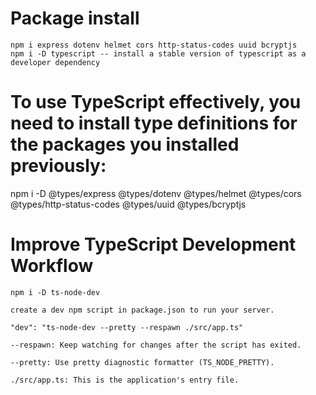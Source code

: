 # Package install

    npm i express dotenv helmet cors http-status-codes uuid bcryptjs
    npm i -D typescript -- install a stable version of typescript as a developer dependency

# To use TypeScript effectively, you need to install type definitions for the packages you installed previously:

npm i -D @types/express @types/dotenv @types/helmet @types/cors @types/http-status-codes @types/uuid @types/bcryptjs

# Improve TypeScript Development Workflow

    npm i -D ts-node-dev
    
    create a dev npm script in package.json to run your server.
     
    "dev": "ts-node-dev --pretty --respawn ./src/app.ts"

    --respawn: Keep watching for changes after the script has exited.

    --pretty: Use pretty diagnostic formatter (TS_NODE_PRETTY).

    ./src/app.ts: This is the application's entry file.

